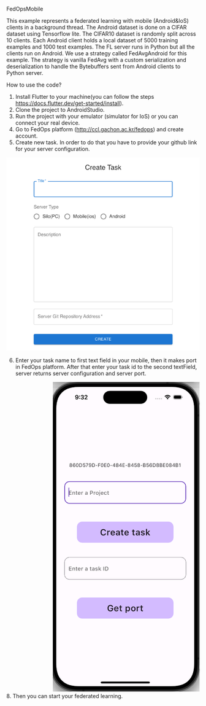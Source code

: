 FedOpsMobile

This example represents a federated learning with mobile (Android&IoS) clients in a background thread. The Android dataset is done on a CIFAR dataset using Tensorflow lite.
The CIFAR10 dataset is randomly split across 10 clients. Each Android client holds a local dataset of 5000 training examples and 1000 test examples.
The FL server runs in Python but all the clients run on Android.
We use a strategy called FedAvgAndroid for this example.
The strategy is vanilla FedAvg with a custom serialization and deserialization to handle the Bytebuffers sent from Android clients to Python server.

How to use the code?

1. Install Flutter to your machine(you can follow the steps https://docs.flutter.dev/get-started/install).
2. Clone the project to AndroidStudio.
3. Run the project with your emulator (simulator for IoS) or you can connect your real device.
4. Go to FedOps platform (http://ccl.gachon.ac.kr/fedops) and create account.
5. Create new task. In order to do that you have to provide your github link for your server configuration.

<div style="text-align: right;">
      <img src="assets/img.png" style="max-width:100%;" />
</div>

6. Enter your task name to first text field in your mobile, then it makes port in FedOps platform. After that enter your task id to the second textField, server returns server configuration and server 
port.
<div style="text-align: right;">
      <img src="assets/img_2.png" style="max-width:100%;" />
   </div>
8. Then you can start your federated learning.


